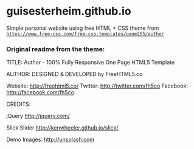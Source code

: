 # guisesterheim.github.io

Simple personal website using free HTML + CSS theme from <code>https://www.free-css.com/free-css-templates/page255/author</code>

### Original readme from the theme:

TITLE: 
Author - 100% Fully Responsive One Page HTML5 Template

AUTHOR:
DESIGNED & DEVELOPED by FreeHTML5.co

Website: http://freehtml5.co/
Twitter: http://twitter.com/fh5co
Facebook: http://facebook.com/fh5co

CREDITS:

jQuery
http://jquery.com/

Slick Slider
http://kenwheeler.github.io/slick/

Demo Images:
http://unsplash.com